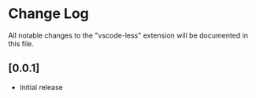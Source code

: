 # Change Log
All notable changes to the "vscode-less" extension will be documented in this file.


## [0.0.1]
- Initial release